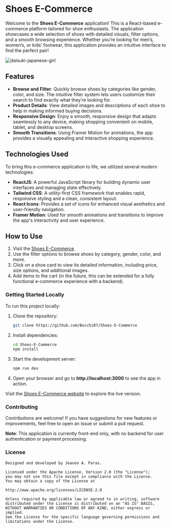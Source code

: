 # Shoes E-Commerce

Welcome to the **Shoes E-Commerce** application! This is a React-based e-commerce platform tailored for shoe enthusiasts. The application showcases a wide selection of shoes with detailed visuals, filter options, and a smooth browsing experience. Whether you’re looking for men’s, women’s, or kids’ footwear, this application provides an intuitive interface to find the perfect pair!

![daisuki-japanese-girl](https://github.com/user-attachments/assets/20f565e2-5f89-4f18-89ae-dc4739b10a5d)


## Features

- **Browse and Filter**: Quickly browse shoes by categories like gender, color, and size. The intuitive filter system lets users customize their search to find exactly what they’re looking for.
- **Product Details**: View detailed images and descriptions of each shoe to help in making informed buying decisions.
- **Responsive Design**: Enjoy a smooth, responsive design that adapts seamlessly to any device, making shopping convenient on mobile, tablet, and desktop screens.
- **Smooth Transitions**: Using Framer Motion for animations, the app provides a visually appealing and interactive shopping experience.

## Technologies Used

To bring this e-commerce application to life, we utilized several modern technologies:

- **ReactJS**: A powerful JavaScript library for building dynamic user interfaces and managing state effectively.
- **Tailwind CSS**: A utility-first CSS framework that enables rapid, responsive styling and a clean, consistent layout.
- **React Icons**: Provides a set of icons for enhanced visual aesthetics and user-friendly navigation.
- **Framer Motion**: Used for smooth animations and transitions to improve the app's interactivity and user experience.

## How to Use

1. Visit the [Shoes E-Commerce](https://shoe-haven7.vercel.app/).
2. Use the filter options to browse shoes by category, gender, color, and more.
3. Click on a shoe card to view its detailed information, including price, size options, and additional images.
4. Add items to the cart (in the future, this can be extended for a fully functional e-commerce experience with a backend).

### Getting Started Locally
To run this project locally:
1. Clone the repository:
    ```bash
    git clone https://github.com/Bocchi07/Shoes-E-Commerce
    ```
2. Install dependencies:
    ```bash
    cd Shoes-E-Commerce
    npm install
    ```
3. Start the development server:
    ```bash
    npm run dev
    ```
4. Open your browser and go to **http://localhost:3000** to see the app in action.

Visit the [Shoes E-Commerce website](https://shoe-haven7.vercel.app/) to explore the live version.

### Contributing
Contributions are welcome! If you have suggestions for new features or improvements, feel free to open an issue or submit a pull request.

**Note**: This application is currently front-end only, with no backend for user authentication or payment processing.

### License
```plaintext
Designed and developed by Jeaven A. Paras.

Licensed under the Apache License, Version 2.0 (the "License");
you may not use this file except in compliance with the License.
You may obtain a copy of the License at

http://www.apache.org/licenses/LICENSE-2.0

Unless required by applicable law or agreed to in writing, software
distributed under the License is distributed on an "AS IS" BASIS,
WITHOUT WARRANTIES OR CONDITIONS OF ANY KIND, either express or implied.
See the License for the specific language governing permissions and limitations under the License.



